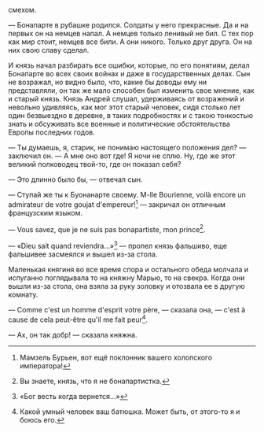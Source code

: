 смехом.

— Бонапарте в рубашке родился. Солдаты у него прекрасные. Да и на первых он на немцев напал. А немцев только ленивый не бил. С тех пор как мир стоит, немцев все били. А они никого. Только друг друга. Он на них свою славу сделал.

И князь начал разбирать все ошибки, которые, по его понятиям, делал Бонапарте во всех своих войнах и даже в государственных делах. Сын не возражал, но видно было, что, какие бы доводы ему ни представляли, он так же мало способен был изменить свое мнение, как и старый князь. Князь Андрей слушал, удерживаясь от возражений и невольно удивляясь, как мог этот старый человек, сидя столько лет один безвыездно в деревне, в таких подробностях и с такою тонкостью знать и обсуживать все военные и политические обстоятельства Европы последних годов.

— Ты думаешь, я, старик, не понимаю настоящего положения дел? — заключил он. — А мне оно вот где! Я ночи не сплю. Ну, где же этот великий полководец твой-то, где он показал себя?

— Это длинно было бы, — отвечал сын.

— Ступай же ты к Буонанарте своему. M-lle Bourienne, voilà encore un admirateur de votre goujat d'empereur![^215] — закричал он отличным французским языком.

— Vous savez, que je ne suis pas bonapartiste, mon prince[^216].

— «Dieu sait quand reviendra…»[^217] — пропел князь фальшиво, еще фальшивее засмеялся и вышел из-за стола.

Маленькая княгиня во все время спора и остального обеда молчала и испуганно поглядывала то на княжну Марью, то на свекра. Когда они вышли из-за стола, она взяла за руку золовку и отозвала ее в другую комнату.

— Comme c'est un homme d'esprit votre père, — сказала она, — c'est à cause de cela peut-être qu'il me fait peur[^218].

— Ах, он так добр! — сказала княжна.

</div>

<div class="section">

[^215]: Мамзель Бурьен, вот ещё поклонник вашего холопского императора!

[^216]: Вы знаете, князь, что я не бонапартистка.

[^217]: «Бог весть когда вернется…»

[^218]: Какой умный человек ваш батюшка. Может быть, от этого-то я и боюсь его.